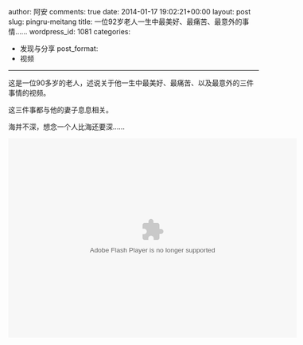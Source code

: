 author: 阿安
comments: true
date: 2014-01-17 19:02:21+00:00
layout: post
slug: pingru-meitang
title: 一位92岁老人一生中最美好、最痛苦、最意外的事情……
wordpress_id: 1081
categories:
- 发现与分享
post_format:
- 视频
---

这是一位90多岁的老人，述说关于他一生中最美好、最痛苦、以及最意外的三件事情的视频。

这三件事都与他的妻子息息相关。

海并不深，想念一个人比海还要深……

<embed src="http://player.youku.com/player.php/sid/XNjEyOTU3NjE2/v.swf" allowFullScreen="true" quality="high" width="580" height="400" align="middle" allowScriptAccess="always" type="application/x-shockwave-flash"></embed>